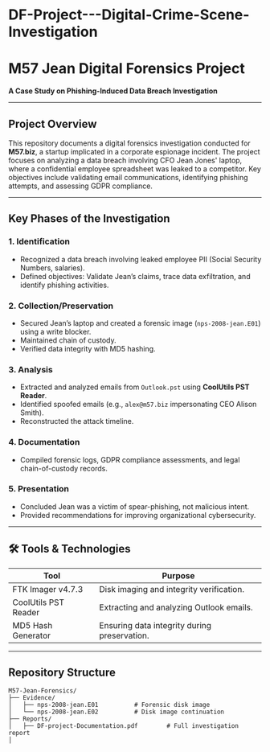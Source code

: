 # DF-Project---Digital-Crime-Scene-Investigation

# M57 Jean Digital Forensics Project  
**A Case Study on Phishing-Induced Data Breach Investigation**  

---

##  Project Overview  
This repository documents a digital forensics investigation conducted for **M57.biz**, a startup implicated in a corporate espionage incident. The project focuses on analyzing a data breach involving CFO Jean Jones' laptop, where a confidential employee spreadsheet was leaked to a competitor. Key objectives include validating email communications, identifying phishing attempts, and assessing GDPR compliance.  

---

##  Key Phases of the Investigation  
### 1. **Identification**  
- Recognized a data breach involving leaked employee PII (Social Security Numbers, salaries).  
- Defined objectives: Validate Jean’s claims, trace data exfiltration, and identify phishing activities.  

### 2. **Collection/Preservation**  
- Secured Jean’s laptop and created a forensic image (`nps-2008-jean.E01`) using a write blocker.  
- Maintained chain of custody.  
- Verified data integrity with MD5 hashing.  

### 3. **Analysis**  
- Extracted and analyzed emails from `Outlook.pst` using **CoolUtils PST Reader**.  
- Identified spoofed emails (e.g., `alex@m57.biz` impersonating CEO Alison Smith).  
- Reconstructed the attack timeline.  

### 4. **Documentation**  
- Compiled forensic logs, GDPR compliance assessments, and legal chain-of-custody records.  

### 5. **Presentation**  
- Concluded Jean was a victim of spear-phishing, not malicious intent.  
- Provided recommendations for improving organizational cybersecurity.  

---

## 🛠️ Tools & Technologies  
| **Tool**               | **Purpose**                                  |  
|------------------------|----------------------------------------------|  
| FTK Imager v4.7.3      | Disk imaging and integrity verification.     |  
| CoolUtils PST Reader   | Extracting and analyzing Outlook emails.     |  
| MD5 Hash Generator     | Ensuring data integrity during preservation. |  

---

##  Repository Structure  
```plaintext
M57-Jean-Forensics/  
├── Evidence/  
│   ├── nps-2008-jean.E01          # Forensic disk image  
│   └── nps-2008-jean.E02          # Disk image continuation  
├── Reports/  
│   ├── DF-project-Documentation.pdf        # Full investigation report  
│   

